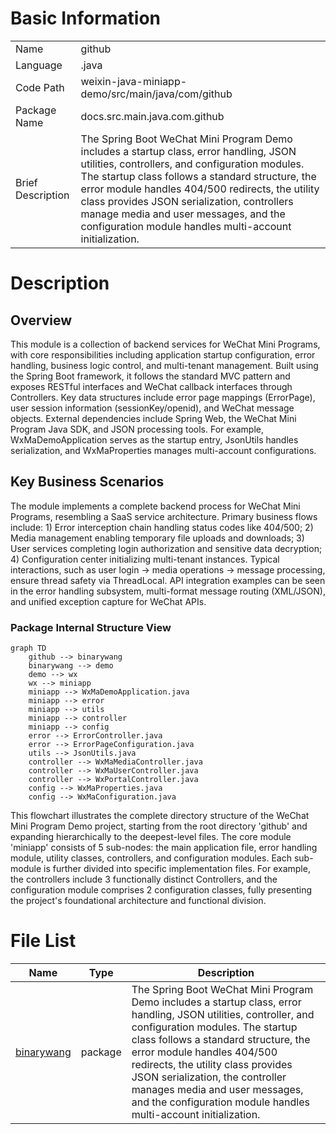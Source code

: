 # Basic Information

|      |      |
|------|------|
| Name | github |
| Language | .java |
| Code Path | weixin-java-miniapp-demo/src/main/java/com/github |
| Package Name | docs.src.main.java.com.github |
| Brief Description | The Spring Boot WeChat Mini Program Demo includes a startup class, error handling, JSON utilities, controllers, and configuration modules. The startup class follows a standard structure, the error module handles 404/500 redirects, the utility class provides JSON serialization, controllers manage media and user messages, and the configuration module handles multi-account initialization. |

# Description

## Overview  
This module is a collection of backend services for WeChat Mini Programs, with core responsibilities including application startup configuration, error handling, business logic control, and multi-tenant management. Built using the Spring Boot framework, it follows the standard MVC pattern and exposes RESTful interfaces and WeChat callback interfaces through Controllers. Key data structures include error page mappings (ErrorPage), user session information (sessionKey/openid), and WeChat message objects. External dependencies include Spring Web, the WeChat Mini Program Java SDK, and JSON processing tools. For example, WxMaDemoApplication serves as the startup entry, JsonUtils handles serialization, and WxMaProperties manages multi-account configurations.  

## Key Business Scenarios  
The module implements a complete backend process for WeChat Mini Programs, resembling a SaaS service architecture. Primary business flows include: 1) Error interception chain handling status codes like 404/500; 2) Media management enabling temporary file uploads and downloads; 3) User services completing login authorization and sensitive data decryption; 4) Configuration center initializing multi-tenant instances. Typical interactions, such as user login → media operations → message processing, ensure thread safety via ThreadLocal. API integration examples can be seen in the error handling subsystem, multi-format message routing (XML/JSON), and unified exception capture for WeChat APIs.


### Package Internal Structure View

```mermaid
graph TD
    github --> binarywang
    binarywang --> demo
    demo --> wx
    wx --> miniapp
    miniapp --> WxMaDemoApplication.java
    miniapp --> error
    miniapp --> utils
    miniapp --> controller
    miniapp --> config
    error --> ErrorController.java
    error --> ErrorPageConfiguration.java
    utils --> JsonUtils.java
    controller --> WxMaMediaController.java
    controller --> WxMaUserController.java
    controller --> WxPortalController.java
    config --> WxMaProperties.java
    config --> WxMaConfiguration.java
```

This flowchart illustrates the complete directory structure of the WeChat Mini Program Demo project, starting from the root directory 'github' and expanding hierarchically to the deepest-level files. The core module 'miniapp' consists of 5 sub-nodes: the main application file, error handling module, utility classes, controllers, and configuration modules. Each sub-module is further divided into specific implementation files. For example, the controllers include 3 functionally distinct Controllers, and the configuration module comprises 2 configuration classes, fully presenting the project's foundational architecture and functional division.

# File List

| Name   | Type  | Description |
|-------|------|-------------|
| [binarywang](binarywang/_module.md) | package | The Spring Boot WeChat Mini Program Demo includes a startup class, error handling, JSON utilities, controller, and configuration modules. The startup class follows a standard structure, the error module handles 404/500 redirects, the utility class provides JSON serialization, the controller manages media and user messages, and the configuration module handles multi-account initialization. |


